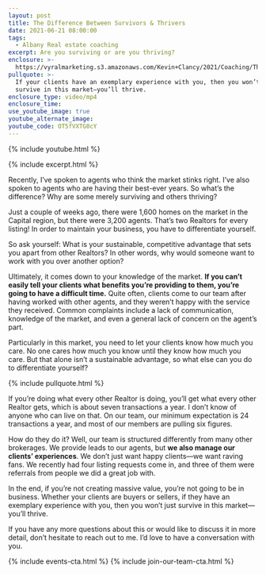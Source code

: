 ```yaml
---
layout: post
title: The Difference Between Survivors & Thrivers
date: 2021-06-21 08:00:00
tags:
  - Albany Real estate coaching
excerpt: Are you surviving or are you thriving?
enclosure: >-
  https://vyralmarketing.s3.amazonaws.com/Kevin+Clancy/2021/Coaching/The+Difference+Between+Survivors+%26+Thrivers.mp4
pullquote: >-
  If your clients have an exemplary experience with you, then you won’t just
  survive in this market—you’ll thrive.
enclosure_type: video/mp4
enclosure_time:
use_youtube_image: true
youtube_alternate_image:
youtube_code: OT5fVXTG0cY
---
```

{% include youtube.html %}

{% include excerpt.html %}

Recently, I’ve spoken to agents who think the market stinks right. I’ve also spoken to agents who are having their best-ever years. So what’s the difference? Why are some merely surviving and others thriving?

Just a couple of weeks ago, there were 1,600 homes on the market in the Capital region, but there were 3,200 agents. That’s two Realtors for every listing\! In order to maintain your business, you have to differentiate yourself.

So ask yourself: What is your sustainable, competitive advantage that sets you apart from other Realtors? In other words, why would someone want to work with you over another option?

Ultimately, it comes down to your knowledge of the market. **If you can’t easily tell your clients what benefits you’re providing to them, you’re going to have a difficult time.** Quite often, clients come to our team after having worked with other agents, and they weren’t happy with the service they received. Common complaints include a lack of communication, knowledge of the market, and even a general lack of concern on the agent’s part.

Particularly in this market, you need to let your clients know how much you care. No one cares how much you know until they know how much you care. But that alone isn’t a sustainable advantage, so what else can you do to differentiate yourself?

{% include pullquote.html %}

If you’re doing what every other Realtor is doing, you’ll get what every other Realtor gets, which is about seven transactions a year. I don’t know of anyone who can live on that. On our team, our minimum expectation is 24 transactions a year, and most of our members are pulling six figures.

How do they do it? Well, our team is structured differently from many other brokerages. We provide leads to our agents, but **we also manage our clients’ experiences**. We don’t just want happy clients—we want raving fans. We recently had four listing requests come in, and three of them were referrals from people we did a great job with.

In the end, if you’re not creating massive value, you’re not going to be in business. Whether your clients are buyers or sellers, if they have an exemplary experience with you, then you won’t just survive in this market—you’ll thrive.

If you have any more questions about this or would like to discuss it in more detail, don’t hesitate to reach out to me. I’d love to have a conversation with you.

{% include events-cta.html %} {% include join-our-team-cta.html %}
